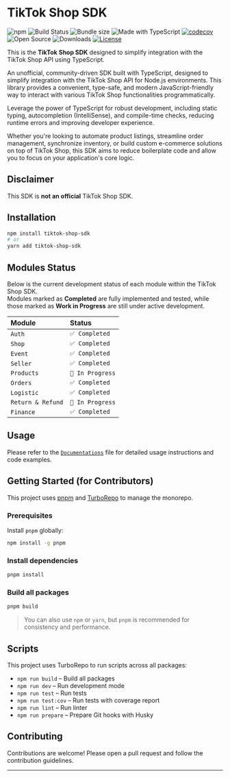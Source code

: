 # TikTok Shop SDK

![npm](https://img.shields.io/npm/v/tiktok-shop-sdk)
![Build Status](https://github.com/hsib19/tiktok-shop-sdk/actions/workflows/ci.yml/badge.svg)
![Bundle size](https://img.shields.io/bundlephobia/minzip/tiktok-shop-sdk)
![Made with TypeScript](https://img.shields.io/badge/Made%20with-TypeScript-3178c6?logo=typescript&logoColor=white)
[![codecov](https://codecov.io/gh/hsib19/tiktok-shop-sdk/branch/master/graph/badge.svg)](https://codecov.io/gh/hsib19/tiktok-shop-sdk)
![Open Source](https://badgen.net/badge/status/open%20source/green)
![Downloads](https://img.shields.io/npm/dw/tiktok-shop-sdk)
[![License](https://img.shields.io/npm/l/tiktok-shop-sdk.svg)](https://www.npmjs.com/package/tiktok-shop-sdk)

This is the **TikTok Shop SDK** designed to simplify integration with the TikTok Shop API using TypeScript.

An unofficial, community-driven SDK built with TypeScript, designed to simplify integration with the TikTok Shop API for Node.js environments. This library provides a convenient, type-safe, and modern JavaScript-friendly way to interact with various TikTok Shop functionalities programmatically.

Leverage the power of TypeScript for robust development, including static typing, autocompletion (IntelliSense), and compile-time checks, reducing runtime errors and improving developer experience.

Whether you're looking to automate product listings, streamline order management, synchronize inventory, or build custom e-commerce solutions on top of TikTok Shop, this SDK aims to reduce boilerplate code and allow you to focus on your application's core logic.

## Disclaimer

This SDK is **not an official** TikTok Shop SDK.

## Installation

```bash
npm install tiktok-shop-sdk
# or
yarn add tiktok-shop-sdk
```

## Modules Status

Below is the current development status of each module within the TikTok Shop SDK.  
Modules marked as **Completed** are fully implemented and tested, while those marked as **Work in Progress** are still under active development.

| Module | Status |
| :-------- | :------------ |
| `Auth` | `✅ Completed` |
| `Shop` | `✅ Completed` |
| `Event` | `✅ Completed` |
| `Seller` | `✅ Completed` |
| `Products` | `🚧 In Progress` |
| `Orders` | `✅ Completed` |
| `Logistic` | `✅ Completed` |
| `Return & Refund` | `🚧 In Progress` |
| `Finance` | `✅ Completed` |

## Usage

Please refer to the [`Documentations`](./packages/sdk/README.md) file for detailed usage instructions and code examples.

## Getting Started (for Contributors)

This project uses [pnpm](https://pnpm.io) and [TurboRepo](https://turbo.build/repo) to manage the monorepo.

### Prerequisites

Install `pnpm` globally:

```bash
npm install -g pnpm
```

### Install dependencies

```bash
pnpm install
```

### Build all packages

```bash
pnpm build
```

> You can also use `npm` or `yarn`, but `pnpm` is recommended for consistency and performance.

## Scripts

This project uses TurboRepo to run scripts across all packages:

- `npm run build` – Build all packages  
- `npm run dev` – Run development mode  
- `npm run test` – Run tests  
- `npm run test:cov` – Run tests with coverage report  
- `npm run lint` – Run linter  
- `npm run prepare` – Prepare Git hooks with Husky  

## Contributing

Contributions are welcome! Please open a pull request and follow the contribution guidelines.

---
